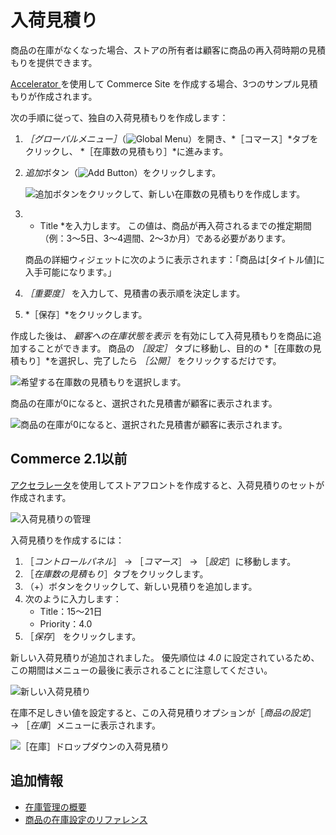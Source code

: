 # 入荷見積り

商品の在庫がなくなった場合、ストアの所有者は顧客に商品の再入荷時期の見積もりを提供できます。

[Accelerator ](../../starting-a-store/accelerators.md) を使用して Commerce Site を作成する場合、3つのサンプル見積もりが作成されます。

次の手順に従って、独自の入荷見積もりを作成します：

1. *［グローバルメニュー］*（![Global Menu](../../images/icon-applications-menu.png)）を開き、*［コマース］*タブをクリックし、 *［在庫数の見積もり］*に進みます。

1. *追加*ボタン（![Add Button](../../images/icon-add.png)）をクリックします。

    ![追加ボタンをクリックして、新しい在庫数の見積もりを作成します。](./availability-estimates/images/01.png)

1. * Title *を入力します。 この値は、商品が再入荷されるまでの推定期間（例：3〜5日、3〜4週間、2〜3か月）である必要があります。

   商品の詳細ウィジェットに次のように表示されます：「商品は[タイトル値]に入手可能になります。」

1. *［重要度］* を入力して、見積書の表示順を決定します。

1. *［保存］*をクリックします。

作成した後は、 *顧客への在庫状態を表示* を有効にして入荷見積もりを商品に追加することができます。 商品の *［設定］* タブに移動し、目的の *［在庫数の見積もり］*を選択し、完了したら *［公開］* をクリックするだけです。

![希望する在庫数の見積もりを選択します。](./availability-estimates/images/02.png)

商品の在庫が0になると、選択された見積書が顧客に表示されます。

![商品の在庫が0になると、選択された見積書が顧客に表示されます。](./availability-estimates/images/03.png)

## Commerce 2.1以前

[アクセラレータ](../../starting-a-store/accelerators.md)を使用してストアフロントを作成すると、入荷見積りのセットが作成されます。

![入荷見積りの管理](./availability-estimates/images/04.png)

入荷見積りを作成するには：

1. ［_コントロールパネル_］ → ［_コマース_］ → ［_設定_］に移動します。
1. ［_在庫数の見積もり_］タブをクリックします。
1. （+）ボタンをクリックして、新しい見積りを追加します。
1. 次のように入力します：
    * Title：15～21日
    * Priority：4.0
1. ［_保存_］ をクリックします。

新しい入荷見積りが追加されました。 優先順位は _4.0_ に設定されているため、この期間はメニューの最後に表示されることに注意してください。

![新しい入荷見積り](./availability-estimates/images/05.png)

在庫不足しきい値を設定すると、この入荷見積りオプションが［_商品の設定_］ → ［_在庫_］メニューに表示されます。

![［在庫］ドロップダウンの入荷見積り](./availability-estimates/images/06.png)

## 追加情報

* [在庫管理の概要](./introduction-to-managing-inventory.md)
* [商品の在庫設定のリファレンス](./product-inventory-configuration-reference.md)
